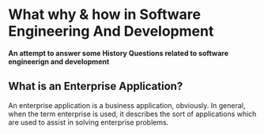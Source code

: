 # What why & how in Software Engineering And Development

**An attempt to answer some History Questions related to software engineerign and development**


##  What is an Enterprise Application?

An enterprise application is a business application, obviously. In general, when the term enterprise is used, it describes the sort of applications which are used to assist in solving enterprise problems. 
